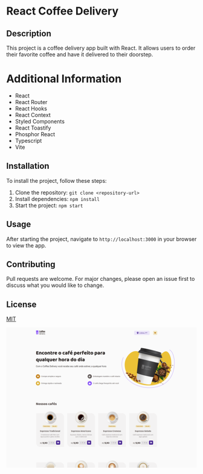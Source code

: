 # React Coffee Delivery

## Description
This project is a coffee delivery app built with React. It allows users to order their favorite coffee and have it delivered to their doorstep.

# Additional Information
- React
- React Router
- React Hooks
- React Context
- Styled Components
- React Toastify
- Phosphor React
- Typescript
- Vite


## Installation
To install the project, follow these steps:
1. Clone the repository: `git clone <repository-url>`
2. Install dependencies: `npm install`
3. Start the project: `npm start`

## Usage
After starting the project, navigate to `http://localhost:3000` in your browser to view the app.

## Contributing
Pull requests are welcome. For major changes, please open an issue first to discuss what you would like to change.

## License
[MIT](https://choosealicense.com/licenses/mit/)

![Screen_1](https://github.com/fsmaiorano/react-coffee-delivery/blob/master/github/coffee-delivery-1.png)
